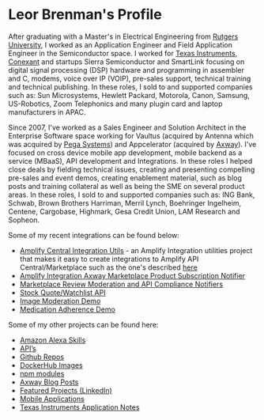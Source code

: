# Leor Brenman's Profile

After graduating with a Master's in Electrical Engineering from [Rutgers University](https://www.rutgers.edu/), I worked as an Application Engineer and Field Application Engineer in the Semiconductor space. I worked for [Texas Instruments](https://www.ti.com), [Conexant](https://en.wikipedia.org/wiki/Conexant) and startups Sierra Semiconductor and SmartLink focusing on digital signal processing (DSP) hardware and programming in assembler and C, modems, voice over IP (VOIP), pre-sales support, technical training and technical publishing. In these roles, I sold to and supported companies such as: Sun Microsystems, Hewlett Packard, Motorola, Canon, Samsung, US-Robotics, Zoom Telephonics and many plugin card and laptop manufacturers in APAC.

Since 2007, I've worked as a Sales Engineer and Solution Architect in the Enterprise Software space working for Vaultus (acquired by Antenna which was acquired by [Pega Systems](https://www.pega.com/)) and Appcelerator (acquired by [Axway](https://www.axway.com/en)). I've focused on cross device mobile app development, mobile backend as a service (MBaaS), API development and Integrations. In these roles I helped close deals by fielding technical issues, creating and presenting compelling pre-sales and event demos, creating enablement material, such as blog posts and training collateral as well as being the SME on several product areas.  In these roles, I sold to and supported companies such as: ING Bank, Schwab, Brown Brothers Harriman, Merril Lynch, Boehringer Ingelheim, Centene, Cargobase, Highmark, Gesa Credit Union, LAM Research and Sopheon.

Some of my recent integrations can be found below:
* [Amplify Central Integration Utils](https://github.com/lbrenman/Amplify-Central-Integration-Utils-Project) - an Amplify Integration utilities project that makes it easy to create integrations to Amplify API Central/Marketplace such as the one's described [here](https://gist.github.com/lbrenman/ba9640a5b1650a68c13bb98991090725)
* [Amplify Integration Axway Marketplace Product Subscription Notifier](https://github.com/lbrenman/Amplify-Integration-Marketplace-Product-Subscription-Notifier)
* [Marketplace Review Moderation and API Compliance Notifiers](https://youtu.be/WsLu9aljXU0)
* [Stock Quote/Watchlist API](https://github.com/lbrenman/ai-stockquote-fh)
* [Image Moderation Demo](https://youtu.be/Niq0K9cK3Fc)
* [Medication Adherence Demo](https://youtu.be/1Vz3aoFFZgs)

Some of my other projects can be found here:
* [Amazon Alexa Skills](https://gist.github.com/lbrenman/a7c16fb53f3b1171aed09055f5b3be36)
* [API’s](https://gist.github.com/lbrenman/5175fc150ce49c6fd5eae9084a3e6b07)
* [Github Repos](https://github.com/lbrenman?tab=repositories)
* [DockerHub Images](https://hub.docker.com/u/lbrenman)
* [npm modules](https://www.npmjs.com/settings/lbrenman/packages)
* [Axway Blog Posts](https://blog.axway.com/?s=leor+brenman)
* [Featured Projects (LinkedIn)](https://www.linkedin.com/in/leorbrenman/#Featured)
* [Mobile Applications](https://www.youtube.com/watch?v=dOfq4Vmq7Jg&list=PLrzsSWqqNjrkoPhryHTccJjbBp0fm2tWv)
* [Texas Instruments Application Notes](https://www.ti.com/sitesearch/en-us/docs/universalsearch.tsp?langPref=en-US#q=leor%20brenman)


<!--
**lbrenman/lbrenman** is a ✨ _special_ ✨ repository because its `README.md` (this file) appears on your GitHub profile.

Here are some ideas to get you started:

- 🔭 I’m currently working on ...
- 🌱 I’m currently learning ...
- 👯 I’m looking to collaborate on ...
- 🤔 I’m looking for help with ...
- 💬 Ask me about ...
- 📫 How to reach me: ...
- 😄 Pronouns: ...
- ⚡ Fun fact: ...

### Hi there 👋
-->
